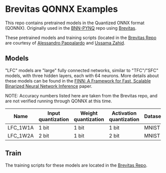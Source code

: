 # Brevitas QONNX Examples

This repo contains pretrained models in the Quantized ONNX format (QONNX). Originally used in the [BNN-PYNQ](https://github.com/Xilinx/BNN-PYNQ) repo
using [Brevitas](https://github.com/Xilinx/brevitas).

These pretrained models and training scripts (located in the [Brevitas Repo](https://github.com/Xilinx/brevitas/tree/master/src/brevitas_examples/bnn_pynq) are courtesy of 
[Alessandro Pappalardo](https://github.com/volcacius) and [Ussama Zahid](https://github.com/ussamazahid96).

## Models

"LFC" models are "large" fully connected networks, similar to "TFC"/"SFC" models, with three hidden layers, each with 64 neurons. 
More details about these models can be found in the [FINN: A Framework for Fast, Scalable Binarized Neural Network Inference](https://arxiv.org/abs/1612.07119) paper. 

NOTE: Accuracy numbers listed here are taken from the Brevitas repo, and are not verified running through QONNX at this time. 

| Name     | Input quantization           | Weight quantization | Activation quantization | Dataset       | Top1 accuracy |
|----------|------------------------------|---------------------|-------------------------|---------------|---------------|
| LFC_1W1A | 1 bit                        | 1 bit               | 1 bit                   |  MNIST        |    98.88%     |
| LFC_1W2A | 2 bit                        | 1 bit               | 2 bit                   |  MNIST        |    98.99%     |

## Train

The training scripts for these models are located in the [Brevitas Repo](https://github.com/Xilinx/brevitas/tree/master/src/brevitas_examples/bnn_pynq).

